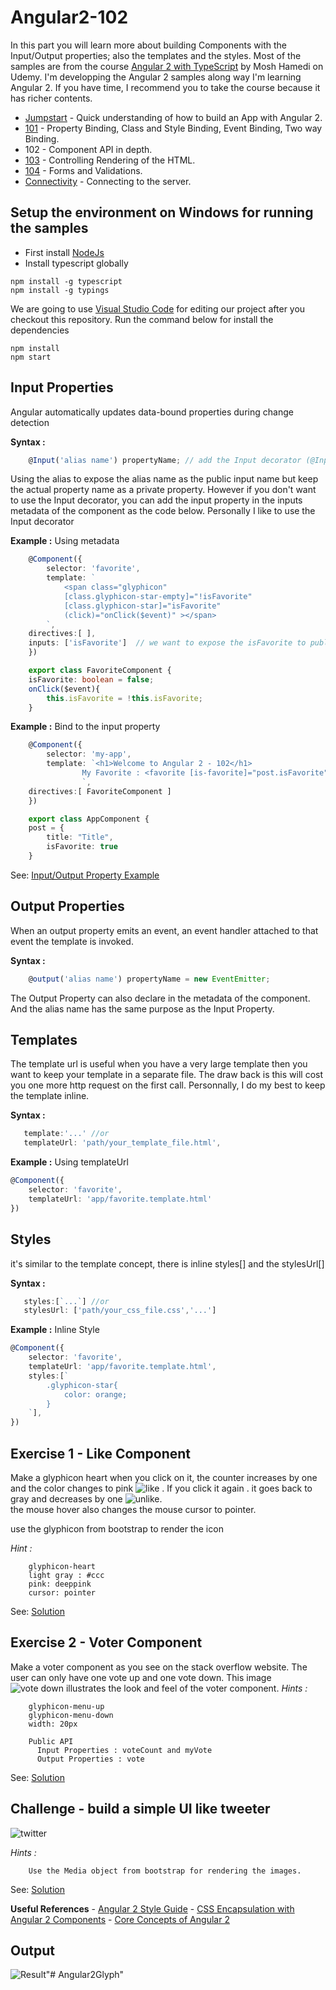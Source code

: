 # Angular2-102

In this part you will learn more about building Components with the Input/Output properties; also the templates and the styles. Most of the samples are from the course [Angular 2 with TypeScript](https://www.udemy.com/angular-2-tutorial-for-beginners/learn/v4/overview) by Mosh Hamedi on Udemy.
I'm developping the Angular 2 samples along way I'm learning Angular 2. If you have time, I recommend you to take the course because it has richer contents.
- [Jumpstart](https://github.com/dacho68/Angular2-Jumpstart) - Quick understanding of how to build an App with Angular 2.
- [101](https://github.com/dacho68/Angular2-101) - Property Binding, Class and Style Binding, Event Binding, Two way Binding.
- 102 - Component API in depth.
- [103](https://github.com/dacho68/Angular2-103) - Controlling Rendering of the HTML.
- [104](https://github.com/dacho68/Angular2-104) - Forms and Validations.
- [Connectivity](https://github.com/dacho68/Angular2-Connectivity) - Connecting to the server.

## Setup the environment on Windows for running the samples
- First install [NodeJs](https://nodejs.org/en/)
- Install typescript globally

```
npm install -g typescript
npm install -g typings
```

We are going to use [Visual Studio Code](http://code.visualstudio.com/) for editing our project
after you checkout this repository. Run the command below for install the dependencies

```
npm install
npm start
```

## Input Properties

Angular automatically updates data-bound properties during change detection 
   
**Syntax :**
   
``` typescript
    @Input('alias name') propertyName; // add the Input decorator (@Input()) in your class component.
```

Using the alias to expose the alias name as the public input name but keep the actual property name as a private property.
However if you don't want to use the Input decorator, you can add the input property in the inputs metadata of the component as the code below. Personally I like to use the Input decorator

**Example :** Using metadata
``` typescript
    @Component({
        selector: 'favorite', 
        template: `
            <span class="glyphicon" 
            [class.glyphicon-star-empty]="!isFavorite"
            [class.glyphicon-star]="isFavorite"
            (click)="onClick($event)" ></span>
        `,
    directives:[ ],
    inputs: ['isFavorite']  // we want to expose the isFavorite to public for binding
    })

    export class FavoriteComponent {
    isFavorite: boolean = false;   
    onClick($event){
        this.isFavorite = !this.isFavorite;
    }
``` 

**Example :** Bind to the input property
``` typescript 
    @Component({
        selector: 'my-app',
        template: `<h1>Welcome to Angular 2 - 102</h1>
                My Favorite : <favorite [is-favorite]="post.isFavorite"></favorite>
                `,
    directives:[ FavoriteComponent ]
    })

    export class AppComponent {
    post = {
        title: "Title",
        isFavorite: true
    }
```
See: [Input/Output Property Example](https://github.com/dacho68/Angular2-102/blob/master/app/favorite.component.ts) 

## Output Properties

When an output property emits an event, an event handler attached to that event the template is invoked.
  
**Syntax :**
   
``` typescript
    @output('alias name') propertyName = new EventEmitter; 
```

The Output Property can also declare in the metadata of the component. And the alias name has the same purpose as the Input Property.

## Templates

The template url is useful when you have a very large template then you want to keep your template in a separate file. 
The draw back is this will cost you one more http request on the first call. Personnally, I do my best to keep the template inline.  
   
**Syntax :**
   
``` typescript
   template:'...' //or
   templateUrl: 'path/your_template_file.html', 
```

**Example :** Using templateUrl

``` typescript
@Component({
    selector: 'favorite', 
    templateUrl: 'app/favorite.template.html' 
}) 
```

## Styles

it's similar to the template concept, there is inline styles[] and the stylesUrl[]

**Syntax :**
   
``` typescript
   styles:[`...`] //or
   stylesUrl: ['path/your_css_file.css','...'] 
```

**Example :** Inline Style 

``` typescript
@Component({
    selector: 'favorite', 
    templateUrl: 'app/favorite.template.html', 
    styles:[`
        .glyphicon-star{
            color: orange;
        }
    `],
}) 
```
## Exercise 1 - Like Component
Make a glyphicon heart when you click on it, the counter increases by one and the color changes to pink ![like](./images/like.jpg) . If you click it again . it goes back to gray and decreases by one ![unlike](./images/unlike.jpg).  
the mouse hover also changes the mouse cursor to pointer.

use the glyphicon from bootstrap to render the icon

_Hint :_
``` html5   
    glyphicon-heart
    light gray : #ccc
    pink: deeppink
    cursor: pointer
```
See: [Solution](https://github.com/dacho68/Angular2-102/blob/master/app/like2.component.ts)

## Exercise 2 - Voter Component
Make a voter component as you see on the stack overflow website. The user can only have one vote up and one vote down. This image ![vote down](./images/vote_down.jpg) illustrates the look and feel of the voter component.
_Hints :_
``` html5   
    glyphicon-menu-up
    glyphicon-menu-down
    width: 20px
    
    Public API
      Input Properties : voteCount and myVote
      Output Properties : vote
```  
See: [Solution](https://github.com/dacho68/Angular2-102/blob/master/app/voter.component.ts)

## Challenge - build a simple UI like tweeter

![twitter](./images/challenge_twitter.jpg)

_Hints :_
``` html5   
    Use the Media object from bootstrap for rendering the images.
```  
See: [Solution](https://github.com/dacho68/Angular2-102/tree/master/app/challenge)


**Useful References**
    - [Angular 2 Style Guide](https://github.com/dacho68/angular2-style-guide)
    - [CSS Encapsulation with Angular 2 Components](https://coryrylan.com/blog/css-encapsulation-with-angular-2-components)
    - [Core Concepts of Angular 2](http://victorsavkin.com/post/118372404541/the-core-concepts-of-angular-2)

## Output

![Result](./images/result.jpg)"# Angular2Glyph" 
